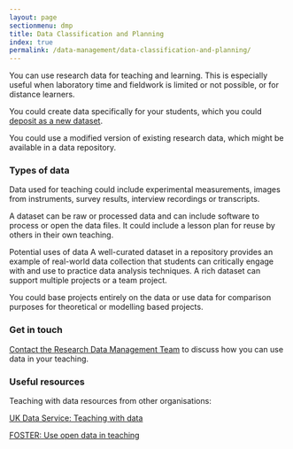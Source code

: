 ```yaml
---
layout: page
sectionmenu: dmp
title: Data Classification and Planning
index: true
permalink: /data-management/data-classification-and-planning/
---
```


You can use research data for teaching and learning. This is especially useful when laboratory time and fieldwork is limited or not possible, or for distance learners.

You could create data specifically for your students, which you could [deposit as a new dataset](https://handbook.researchdata.leeds.ac.uk/repository-guide/deposit-with-leeds/).

You could use a modified version of existing research data, which might be available in a data repository.

### Types of data
Data used for teaching could include experimental measurements, images from instruments, survey results, interview recordings or transcripts.

A dataset can be raw or processed data and can include software to process or open the data files. It could include a lesson plan for reuse by others in their own teaching.

Potential uses of data
A well-curated dataset in a repository provides an example of real-world data collection that students can critically engage with and use to practice data analysis techniques. A rich dataset can support multiple projects or a team project.

You could base projects entirely on the data or use data for comparison purposes for theoretical or modelling based projects.

### Get in touch
[Contact the Research Data Management Team](https://library.leeds.ac.uk/contact/research-data) to discuss how you can use data in your teaching.

### Useful resources
Teaching with data resources from other organisations:

[UK Data Service: Teaching with data](https://ukdataservice.ac.uk/learning-hub/teach-with-real-data/)

[FOSTER: Use open data in teaching](https://www.fosteropenscience.eu/learning/use-open-data-in-teaching/#/id/5b06ca3ba8216e322da360b6)
